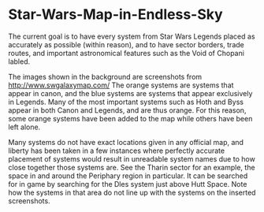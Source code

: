 # Star-Wars-Map-in-Endless-Sky
The current goal is to have every system from Star Wars Legends placed as accurately as
possible (within reason), and to have sector borders, trade routes, and important
astronomical features such as the Void of Chopani labled.

The images shown in the background are screenshots from http://www.swgalaxymap.com/
The orange systems are systems that appear in canon, and the blue systems are systems
that appear exclusively in Legends.  Many of the most important systems such as Hoth
and Byss appear in both Canon and Legends, and are thus orange.  For this reason, some
orange systems have been added to the map while others have been left alone.

Many systems do not have exact locations given in any official map, and liberty has been
taken in a few instances where perfectly accurate placement of systems would result in
unreadable system names due to how close together those systems are.  See the Tharin
sector for an example, the space in and around the Periphary region in particular.  It
can be searched for in game by searching for the Dles system just above Hutt Space.
Note how the systems in that area do not line up with the systems on the inserted
screenshots.
